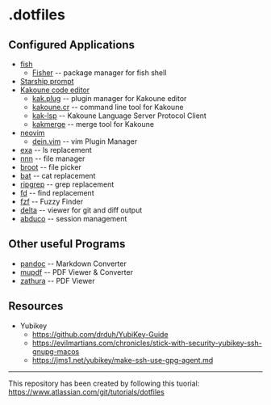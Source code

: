 # .dotfiles

## Configured Applications

-   [fish]
    -   [Fisher] -- package manager for fish shell
-   [Starship prompt]
-   [Kakoune code editor]
    -   [kak.plug] -- plugin manager for Kakoune editor
    -   [kakoune.cr] -- command line tool for Kakoune
    -   [kak-lsp] -- Kakoune Language Server Protocol Client
    -   [kakmerge] -- merge tool for Kakoune
-   [neovim]
    -   [dein.vim] -- vim Plugin Manager
-   [exa] -- ls replacement
-   [nnn] -- file manager
-   [broot] -- file picker
-   [bat] -- cat replacement
-   [ripgrep] -- grep replacement
-   [fd] -- find replacement
-   [fzf] -- Fuzzy Finder
-   [delta] -- viewer for git and diff output
-   [abduco] -- session management

## Other useful Programs

-   [pandoc] -- Markdown Converter
-   [mupdf] -- PDF Viewer & Converter
-   [zathura] -- PDF Viewer

## Resources

-   Yubikey
    -   https://github.com/drduh/YubiKey-Guide
    -   https://evilmartians.com/chronicles/stick-with-security-yubikey-ssh-gnupg-macos
    -   https://jms1.net/yubikey/make-ssh-use-gpg-agent.md

------------------------------------------------------------------------

This repository has been created by following this tuorial:
https://www.atlassian.com/git/tutorials/dotfiles

  [fish]: https://fishshell.com/
  [Fisher]: https://github.com/jorgebucaran/fisher
  [Starship prompt]: https://starship.rs/
  [Kakoune code editor]: https://kakoune.org/
  [kak.plug]: https://github.com/alexherbo2/plug.kak
  [kakoune.cr]: https://github.com/alexherbo2/kakoune.cr
  [kak-lsp]: https://github.com/kak-lsp/kak-lsp
  [kakmerge]: https://github.com/lenormf/kakmerge
  [neovim]: https://neovim.io/
  [dein.vim]: https://github.com/Shougo/dein.vim
  [exa]: https://the.exa.website/
  [nnn]: https://github.com/jarun/nnn
  [broot]: https://dystroy.org/broot/
  [bat]: https://github.com/sharkdp/bat
  [ripgrep]: https://github.com/BurntSushi/ripgrep
  [fd]: https://github.com/sharkdp/fd
  [fzf]: https://github.com/junegunn/fzf
  [delta]: https://github.com/dandavison/delta
  [abduco]: https://github.com/martanne/abduco/
  [pandoc]: https://pandoc.org/
  [mupdf]: https://mupdf.com/
  [zathura]: https://pwmt.org/projects/zathura/
